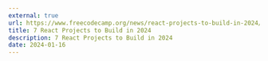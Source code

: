 ```yaml
---
external: true
url: https://www.freecodecamp.org/news/react-projects-to-build-in-2024/
title: 7 React Projects to Build in 2024
description: 7 React Projects to Build in 2024
date: 2024-01-16
---
```

